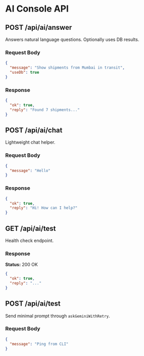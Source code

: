 # AI Console API

## POST /api/ai/answer

Answers natural language questions. Optionally uses DB results.

### Request Body

```json
{
  "message": "Show shipments from Mumbai in transit",
  "useDb": true
}
```

### Response

```json
{
  "ok": true,
  "reply": "Found 7 shipments..."
}
```

## POST /api/ai/chat

Lightweight chat helper.

### Request Body

```json
{
  "message": "Hello"
}
```

### Response

```json
{
  "ok": true,
  "reply": "Hi! How can I help?"
}
```

## GET /api/ai/test

Health check endpoint.

### Response

**Status:** 200 OK

```json
{
  "ok": true,
  "reply": "..."
}
```

## POST /api/ai/test

Send minimal prompt through `askGeminiWithRetry`.

### Request Body

```json
{
  "message": "Ping from CLI"
}
```